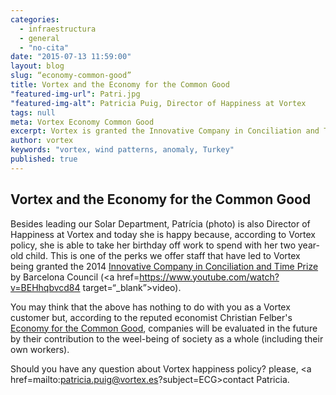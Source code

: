 ```yaml
---
categories: 
  - infraestructura
  - general
  - "no-cita"
date: "2015-07-13 11:59:00"
layout: blog
slug: “economy-common-good”
title: Vortex and the Economy for the Common Good
"featured-img-url": Patri.jpg
"featured-img-alt": Patricia Puig, Director of Happiness at Vortex
tags: null
meta: Vortex Economy Common Good
excerpt: Vortex is granted the Innovative Company in Conciliation and Time Prize by Barcelona Council and supports Christian Felber’s Economy for the Common Good
author: vortex
keywords: "vortex, wind patterns, anomaly, Turkey"
published: true
---
```


##   Vortex and the Economy for the Common Good

Besides leading our Solar Department, Patrícia (photo) is also Director of Happiness at Vortex and today she is happy because, according to Vortex policy,  she is able to take her birthday off work to spend with her two year-old child. This is one of the perks we offer staff that have led to Vortex being granted the 2014 <a href="http://w110.bcn.cat/portal/site/UsosDelTemps/menuitem.7e04b1462441477cf740f740a2ef8a0c/?vgnextoid=11ded9634264c410VgnVCM1000001947900aRCRD&vgnextfmt=formatDetall&vgnextchannel=e5cdfd7f29217310VgnVCM10000072fea8c0RCRD&lang=en_GB" target="_blank">Innovative Company in Conciliation and Time Prize</a> by Barcelona Council (<a href=https://www.youtube.com/watch?v=BEHhqbvcd84 target=“_blank”>video</a>).

You may think that the above has nothing to do with you as a Vortex customer but, according to the reputed economist Christian Felber's <a href="https://www.ecogood.org/en" target="_blank">Economy for the Common Good</a>, companies will be evaluated in the future by their contribution to the weel-being of society as a whole (including their own workers).

Should you have any question about Vortex happiness policy? please, <a href=mailto:patricia.puig@vortex.es?subject=ECG>contact Patricia</a>.
